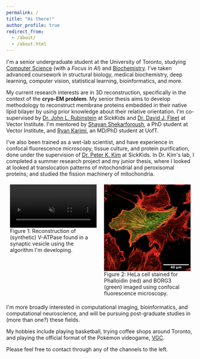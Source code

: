 ```yaml
---
permalink: /
title: "Hi there!"
author_profile: true
redirect_from: 
  - /about/
  - /about.html
---
```


I'm a senior undergraduate student at the University of Toronto, studying [Computer Science](https://web.cs.toronto.edu) (with a *Focus in AI*) and [Biochemistry](https://biochemistry.utoronto.ca). I've taken advanced coursework in structural biology, medical biochemistry, deep learning, computer vision, statistical learning, bioinformatics, and more.

My current research interests are in 3D reconstruction, specifically in the context of the **cryo-EM problem**. My senior thesis aims to develop methodology to reconstruct membrane proteins embedded in their native lipid bilayer by using prior knowledge about their relative orientation. I'm co-supervised by [Dr. John L. Rubinstein](https://www.rubinsteinlab.org) at SickKids and [Dr. David J. Fleet](https://www.cs.toronto.edu/~fleet/) at Vector Institute. I'm mentored by [Shayan Shekarforoush](https://shekshaa.github.io), a PhD student at Vector Institute, and [Ryan Karimi](https://scholar.google.com/citations?user=ekl4WVEAAAAJ&hl=en), an MD/PhD student at UofT.

I've also been trained as a wet-lab scientist, and have experience in confocal fluorescence microscopy, tissue culture, and protein purification, done under the supervision of [Dr. Peter K. Kim](https://biochemistry.utoronto.ca/person/peter-k-kim/) at SickKids. In Dr. Kim's lab, I completed a summer research project and my junior thesis, where I looked at looked at translocation patterns of mitochondrial and peroxisomal proteins; and studied the fission machinery of mitochondria.

<div style="display: flex; justify-content: space-between; margin: 20px 0;">
  <figure style="flex: 1; margin: 0 10px; display: flex; flex-direction: column; height: 100%;">
    <video width="100%" autoplay loop muted playsinline>
      <source src="/files/movie21.mp4" type="video/mp4">
      Your browser does not support the video tag.
    </video>
    <figcaption style="color: var(--text-color); margin-top: auto;">Figure 1: Reconstruction of (synthetic) V-ATPase found in a synaptic vesicle using the algorithm I'm developing.</figcaption>
  </figure>
  
  <figure style="flex: 1; margin: 0 10px; display: flex; flex-direction: column; height: 100%;">
    <img src="../images/kim_lab.png" width="100%" alt="HeLa cell stained for Phalloidin (red) and BORG3 (green)">
    <figcaption style="color: var(--text-color); margin-top: auto;">Figure 2: HeLa cell stained for Phalloidin (red) and BORG3 (green) imaged using confocal fluorescence microscopy.</figcaption>
  </figure>
</div>

I'm more broadly interested in computational imaging, bioinformatics, and computational neuroscience, and will be pursuing post-graduate studies in (more than one?) these fields.

My hobbies include playing basketball, trying coffee shops around Toronto, and playing the official format of the Pokémon videogame, [VGC](https://play.pokemonshowdown.com).

Please feel free to contact through any of the channels to the left.